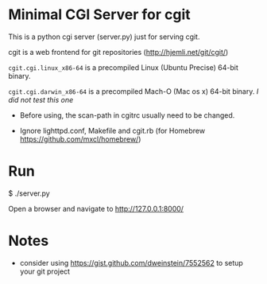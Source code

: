 Minimal CGI Server for cgit
===========================

This is a python cgi server (server.py) just for serving cgit.

cgit is a web frontend for git repositories (http://hjemli.net/git/cgit/)

`cgit.cgi.linux_x86-64` is a precompiled Linux (Ubuntu Precise) 64-bit binary.

`cgit.cgi.darwin_x86-64` is a precompiled Mach-O (Mac os x) 64-bit binary. *I did not test this one*

* Before using, the scan-path in cgitrc usually need to be changed.

* Ignore lighttpd.conf, Makefile and cgit.rb (for Homebrew https://github.com/mxcl/homebrew/)

Run
===

$ ./server.py

Open a browser and navigate to http://127.0.0.1:8000/


Notes
=====
- consider using https://gist.github.com/dweinstein/7552562 to setup your git project

